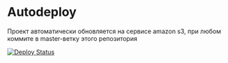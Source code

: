 # Autodeploy

Проект автоматически обновляется на сервисе amazon s3, при любом коммите в master-ветку этого репозитория

[![Deploy Status](https://github.com/nikosid/translate0629comua/workflows/CD/badge.svg)](https://github.com/nikosid/translate0629comua/actions)
